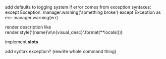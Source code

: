 add defaults to logging system if error comes from exception
    syntaxes:   except Exception: manager.warning('something broke')
                except Exception as err: manager.warning(err)

render description like render.style('{name}\n\n{visual_desc}'.format(**locals()))

implement __slots__

add syntax exception? (rewrite whole command thing)


